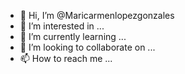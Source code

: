 - 👋 Hi, I’m @Maricarmenlopezgonzales
- 👀 I’m interested in ...
- 🌱 I’m currently learning ...
- 💞️ I’m looking to collaborate on ...
- 📫 How to reach me ...

<!---
Maricarmenlopezgonzales/Maricarmenlopezgonzales is a ✨ special ✨ repository because its `README.md` (this file) appears on your GitHub profile.
You can click the Preview link to take a look at your changes.
--->
